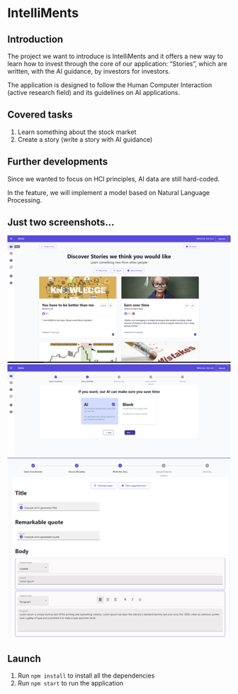 # IntelliMents
## Introduction
The project we want to introduce is IntelliMents and it offers a new way to learn how to invest through the core of our application: “Stories”, which are written, with the AI guidance, by investors for investors.

The application is designed to follow the Human Computer Interaction (active research field) and its guidelines on AI applications.

## Covered tasks
1. Learn something about the stock market
2. Create a story (write a story with AI guidance)

## Further developments
Since we wanted to focus on HCI principles, AI data are still hard-coded. 

In the feature, we will implement a model based on Natural Language Processing.

## Just two screenshots...
![Screenshot1](./img/Screenshot1.png)
![Screenshot2](./img/Screenshot2.png)
![Screenshot3](./img/Screenshot3.png)

## Launch
1) Run ```npm install``` to install all the dependencies
2) Run ```npm start``` to run the application


